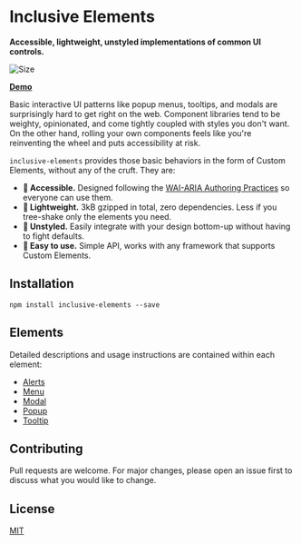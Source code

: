# Inclusive Elements

**Accessible, lightweight, unstyled implementations of common UI controls.**

![Size](https://img.shields.io/bundlephobia/minzip/inclusive-elements)

[**Demo**](https://tobyzerner.github.io/placement.js/demo.html)

Basic interactive UI patterns like popup menus, tooltips, and modals are surprisingly hard to get right on the web. Component libraries tend to be weighty, opinionated, and come tightly coupled with styles you don't want. On the other hand, rolling your own components feels like you're reinventing the wheel and puts accessibility at risk.

`inclusive-elements` provides those basic behaviors in the form of Custom Elements, without any of the cruft. They are:

- **🦮 Accessible.** Designed following the [WAI-ARIA Authoring Practices](https://w3c.github.io/aria-practices) so everyone can use them.
- **🌳 Lightweight.** 3kB gzipped in total, zero dependencies. Less if you tree-shake only the elements you need.
- **🎨 Unstyled.** Easily integrate with your design bottom-up without having to fight defaults.
- **🚀 Easy to use.** Simple API, works with any framework that supports Custom Elements.

## Installation

```
npm install inclusive-elements --save
```

## Elements

Detailed descriptions and usage instructions are contained within each element:

- [Alerts](src/alerts)
- [Menu](src/menu)
- [Modal](src/modal)
- [Popup](src/popup)
- [Tooltip](src/tooltip)

## Contributing

Pull requests are welcome. For major changes, please open an issue first to discuss what you would like to change.

## License

[MIT](LICENSE)
